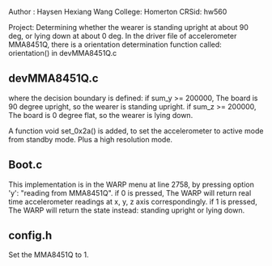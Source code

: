 Author : 	Haysen Hexiang Wang
College: 	Homerton
CRSid: 		hw560

Project: Determining whether the wearer is standing upright at about 90 deg, or lying down at about 0 deg. 
In the driver file of accelerometer MMA8451Q, there is a orientation determination function called: orientation() in devMMA8451Q.c

## devMMA8451Q.c
where the decision boundary is defined: 
		if sum_y >= 200000,
			The board is 90 degree upright, so the wearer is standing upright.
		if sum_z >= 200000,
			The board is 0 degree flat, so the wearer is lying down.

A function void set_0x2a() is added, to set the accelerometer to active mode from standby mode. Plus a high resolution mode. 

## Boot.c
This implementation is in the WARP menu at line 2758, by pressing option 'y': "reading from MMA8451Q". 
		if 0 is pressed,
			The WARP will return real time accelerometer readings at x, y, z axis correspondingly.
		if 1 is pressed,
			The WARP will return the state instead: standing upright or lying down. 	

## config.h
Set the MMA8451Q to 1.